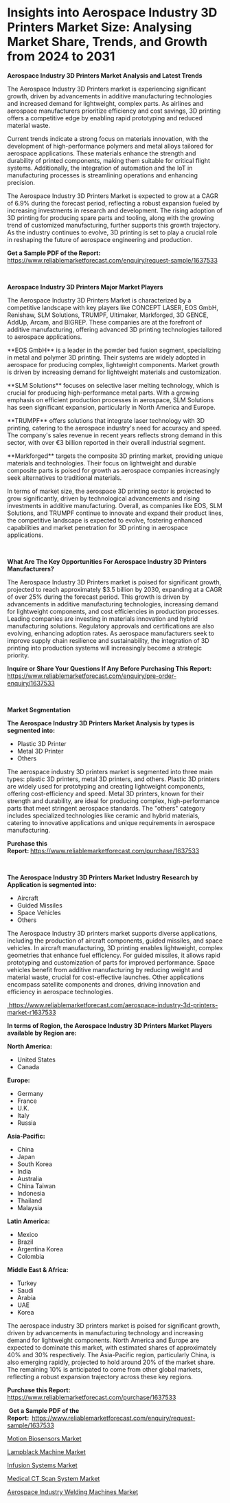<p><h1>Insights into Aerospace Industry 3D Printers Market Size: Analysing Market Share, Trends, and Growth from 2024 to 2031</h1></p><p><strong>Aerospace Industry 3D Printers Market Analysis and Latest Trends</strong></p>
<p><p>The Aerospace Industry 3D Printers market is experiencing significant growth, driven by advancements in additive manufacturing technologies and increased demand for lightweight, complex parts. As airlines and aerospace manufacturers prioritize efficiency and cost savings, 3D printing offers a competitive edge by enabling rapid prototyping and reduced material waste. </p><p>Current trends indicate a strong focus on materials innovation, with the development of high-performance polymers and metal alloys tailored for aerospace applications. These materials enhance the strength and durability of printed components, making them suitable for critical flight systems. Additionally, the integration of automation and the IoT in manufacturing processes is streamlining operations and enhancing precision.</p><p>The Aerospace Industry 3D Printers Market is expected to grow at a CAGR of 6.9% during the forecast period, reflecting a robust expansion fueled by increasing investments in research and development. The rising adoption of 3D printing for producing spare parts and tooling, along with the growing trend of customized manufacturing, further supports this growth trajectory. As the industry continues to evolve, 3D printing is set to play a crucial role in reshaping the future of aerospace engineering and production.</p></p>
<p><strong>Get a Sample PDF of the Report:&nbsp;</strong> <a href="https://www.reliablemarketforecast.com/enquiry/request-sample/1637533">https://www.reliablemarketforecast.com/enquiry/request-sample/1637533</a></p>
<p>&nbsp;</p>
<p><strong>Aerospace Industry 3D Printers Major Market Players</strong></p>
<p><p>The Aerospace Industry 3D Printers Market is characterized by a competitive landscape with key players like CONCEPT LASER, EOS GmbH, Renishaw, SLM Solutions, TRUMPF, Ultimaker, Markforged, 3D GENCE, AddUp, Arcam, and BIGREP. These companies are at the forefront of additive manufacturing, offering advanced 3D printing technologies tailored to aerospace applications.</p><p>**EOS GmbH** is a leader in the powder bed fusion segment, specializing in metal and polymer 3D printing. Their systems are widely adopted in aerospace for producing complex, lightweight components. Market growth is driven by increasing demand for lightweight materials and customization.</p><p>**SLM Solutions** focuses on selective laser melting technology, which is crucial for producing high-performance metal parts. With a growing emphasis on efficient production processes in aerospace, SLM Solutions has seen significant expansion, particularly in North America and Europe.</p><p>**TRUMPF** offers solutions that integrate laser technology with 3D printing, catering to the aerospace industry's need for accuracy and speed. The company's sales revenue in recent years reflects strong demand in this sector, with over €3 billion reported in their overall industrial segment.</p><p>**Markforged** targets the composite 3D printing market, providing unique materials and technologies. Their focus on lightweight and durable composite parts is poised for growth as aerospace companies increasingly seek alternatives to traditional materials.</p><p>In terms of market size, the aerospace 3D printing sector is projected to grow significantly, driven by technological advancements and rising investments in additive manufacturing. Overall, as companies like EOS, SLM Solutions, and TRUMPF continue to innovate and expand their product lines, the competitive landscape is expected to evolve, fostering enhanced capabilities and market penetration for 3D printing in aerospace applications.</p></p>
<p>&nbsp;</p>
<p><strong>What Are The Key Opportunities For Aerospace Industry 3D Printers Manufacturers?</strong></p>
<p><p>The Aerospace Industry 3D Printers market is poised for significant growth, projected to reach approximately $3.5 billion by 2030, expanding at a CAGR of over 25% during the forecast period. This growth is driven by advancements in additive manufacturing technologies, increasing demand for lightweight components, and cost efficiencies in production processes. Leading companies are investing in materials innovation and hybrid manufacturing solutions. Regulatory approvals and certifications are also evolving, enhancing adoption rates. As aerospace manufacturers seek to improve supply chain resilience and sustainability, the integration of 3D printing into production systems will increasingly become a strategic priority.</p></p>
<p><strong>Inquire or Share Your Questions If Any Before Purchasing This Report:</strong> <a href="https://www.reliablemarketforecast.com/enquiry/pre-order-enquiry/1637533">https://www.reliablemarketforecast.com/enquiry/pre-order-enquiry/1637533</a></p>
<p>&nbsp;</p>
<p><strong>Market Segmentation</strong></p>
<p><strong>The Aerospace Industry 3D Printers Market Analysis by types is segmented into:</strong></p>
<p><ul><li>Plastic 3D Printer</li><li>Metal 3D Printer</li><li>Others</li></ul></p>
<p><p>The aerospace industry 3D printers market is segmented into three main types: plastic 3D printers, metal 3D printers, and others. Plastic 3D printers are widely used for prototyping and creating lightweight components, offering cost-efficiency and speed. Metal 3D printers, known for their strength and durability, are ideal for producing complex, high-performance parts that meet stringent aerospace standards. The "others" category includes specialized technologies like ceramic and hybrid materials, catering to innovative applications and unique requirements in aerospace manufacturing.</p></p>
<p><strong>Purchase this Report:&nbsp;</strong><a href="https://www.reliablemarketforecast.com/purchase/1637533">https://www.reliablemarketforecast.com/purchase/1637533</a></p>
<p>&nbsp;</p>
<p><strong>The Aerospace Industry 3D Printers Market Industry Research by Application is segmented into:</strong></p>
<p><ul><li>Aircraft</li><li>Guided Missiles</li><li>Space Vehicles</li><li>Others</li></ul></p>
<p><p>The Aerospace Industry 3D printers market supports diverse applications, including the production of aircraft components, guided missiles, and space vehicles. In aircraft manufacturing, 3D printing enables lightweight, complex geometries that enhance fuel efficiency. For guided missiles, it allows rapid prototyping and customization of parts for improved performance. Space vehicles benefit from additive manufacturing by reducing weight and material waste, crucial for cost-effective launches. Other applications encompass satellite components and drones, driving innovation and efficiency in aerospace technologies.</p></p>
<p><a href="https://www.reliablemarketforecast.com/aerospace-industry-3d-printers-market-r1637533">&nbsp;https://www.reliablemarketforecast.com/aerospace-industry-3d-printers-market-r1637533</a></p>
<p><strong>In terms of Region, the Aerospace Industry 3D Printers Market Players available by Region are:</strong></p>
<p>
    <p> <strong> North America: </strong>
        <ul>
            <li>United States</li>
            <li>Canada</li>
        </ul>
        </p> 
    <p> <strong> Europe: </strong>
        <ul>
            <li>Germany</li>
            <li>France</li>
            <li>U.K.</li>
            <li>Italy</li>
            <li>Russia</li>
        </ul>
        </p> 
    <p> <strong> Asia-Pacific: </strong>
        <ul>
            <li>China</li>
            <li>Japan</li>
            <li>South Korea</li>
            <li>India</li>
            <li>Australia</li>
            <li>China Taiwan</li>
            <li>Indonesia</li>
            <li>Thailand</li>
            <li>Malaysia</li>
        </ul>
        </p> 
    <p> <strong> Latin America: </strong>
        <ul>
            <li>Mexico</li>
            <li>Brazil</li>
            <li>Argentina Korea</li>
            <li>Colombia</li>
        </ul>
        </p> 
    <p> <strong> Middle East & Africa: </strong>
        <ul>
            <li>Turkey</li>
            <li>Saudi</li>
            <li>Arabia</li>
            <li>UAE</li>
            <li>Korea</li>
        </ul>
    </p>
    </p>
<p><p>The aerospace industry 3D printers market is poised for significant growth, driven by advancements in manufacturing technology and increasing demand for lightweight components. North America and Europe are expected to dominate this market, with estimated shares of approximately 40% and 30% respectively. The Asia-Pacific region, particularly China, is also emerging rapidly, projected to hold around 20% of the market share. The remaining 10% is anticipated to come from other global markets, reflecting a robust expansion trajectory across these key regions.</p></p>
<p><strong>Purchase this Report: </strong><a href="https://www.reliablemarketforecast.com/purchase/1637533">https://www.reliablemarketforecast.com/purchase/1637533</a></p>
<p>&nbsp;<strong>Get a Sample PDF of the Report:&nbsp;&nbsp;</strong><a href="https://www.reliablemarketforecast.com/enquiry/request-sample/1637533">https://www.reliablemarketforecast.com/enquiry/request-sample/1637533</a></p>
<p><strong></strong></p>
<p><p><a href="https://medium.com/@lewisulnad5123_13773/global-motion-biosensors-market-opportunities-and-market-challenges-2024-2031-0c89fc1da2da?postPublishedType=repub">Motion Biosensors Market</a></p><p><a href="https://issuu.com/reportprime-2/docs/lampblack-machine-market-size-2030._dddffaa912a176">Lampblack Machine Market</a></p><p><a href="https://www.linkedin.com/pulse/what-factors-influence-infusion-systems-market-coming-years-a7cvc?trackingId=8rOdDIURTyGvNz3mDN4qww%3D%3D">Infusion Systems Market</a></p><p><a href="https://medium.com/@lewisulnad5123_13773/global-medical-ct-scan-system-industry-types-applications-market-players-regional-growth-2cbe6f130377?postPublishedType=repub">Medical CT Scan System Market</a></p><p><a href="https://github.com/pizolina/Market-Research-Report-List-6/blob/main/aerospace-industry-welding-machines-market.md">Aerospace Industry Welding Machines Market</a></p></p>
